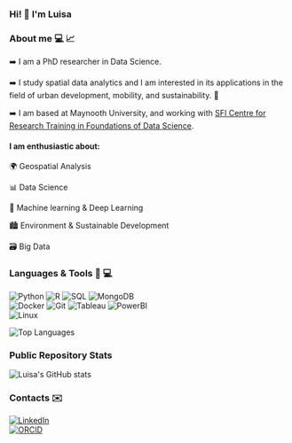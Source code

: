 ### Hi! :wave: I'm Luisa

### About me :computer: :chart_with_upwards_trend: 

:arrow_right: I am a PhD researcher in Data Science. 

:arrow_right: I study spatial data analytics and I am interested in its applications in the field of urban development, mobility, and sustainability. :seedling:

:arrow_right: I am based at Maynooth University, and working with [SFI Centre for Research Training in Foundations of Data Science](https://www.data-science.ie/user/luisa+lo+presti/).


#### I am enthusiastic about:

:earth_africa: Geospatial Analysis

:bar_chart: Data Science

:brain: Machine learning & Deep Learning

:cityscape: Environment & Sustainable Development

:card_file_box: Big Data


### Languages & Tools :snake: :computer:

![Python](https://img.shields.io/badge/Python-3776AB?logo=python&logoColor=fff)
![R](https://img.shields.io/badge/R-%23276DC3.svg?logo=r&logoColor=white)
![SQL](https://img.shields.io/badge/-SQL-000?&logo=MySQL&logoColor=4479A1)
![MongoDB](https://img.shields.io/badge/-MongoDB-13aa52?style=flat&logo=mongodb&logoColor=white)  
![Docker](https://img.shields.io/badge/Docker-%23276DC3.svg?logo=Docker&logoColor=white)
![Git](https://img.shields.io/badge/-Git-000?&logo=Git&logoColor=white)
![Tableau](https://img.shields.io/badge/-Tableau-E97627?style=flat&logo=Tableau&logoColor=white)
![PowerBI](https://img.shields.io/badge/-Power%20BI-F2C811?style=flat&logo=Power-BI&logoColor=black)  
![Linux](https://img.shields.io/badge/Linux-FCC624?logo=linux&logoColor=black)

![Top Languages](https://github-readme-stats.vercel.app/api/top-langs/?username=luisalopresti&show_icons=true&layout=compact&theme=simple)

### Public Repository Stats
![Luisa's GitHub stats](https://github-readme-stats.vercel.app/api?username=luisalopresti&show_icons=true&theme=simple&hide_title=true&rank_icon=github)


### Contacts :envelope: 

[![LinkedIn](https://img.shields.io/badge/Linkedin-%230077B5.svg?logo=linkedin&logoColor=white)](https://www.linkedin.com/in/luisalopresti/)  
[![ORCID](https://img.shields.io/badge/-ORCID-A6CE39?style=flat&logo=orcid&logoColor=white)](https://orcid.org/0009-0006-1096-9108)


